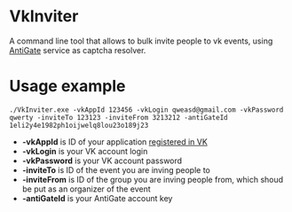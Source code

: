 # VkInviter
A command line tool that allows to bulk invite people to vk events, using [AntiGate](https://anti-captcha.com/) service as captcha resolver.

# Usage example
```
./VkInviter.exe -vkAppId 123456 -vkLogin qweasd@gmail.com -vkPassword qwerty -inviteTo 123123 -inviteFrom 3213212 -antiGateId 1eli2y4e1982ph1oijwelq8lou23o189j23
```
* **-vkAppId** is ID of your application [registered in VK](https://vk.com/apps?act=manage)
* **-vkLogin** is your VK account login
* **-vkPassword** is your VK account password
* **-inviteTo** is ID of the event you are inving people to 
* **-inviteFrom** is ID of the group you are inving people from, which shoud be put as an organizer of the event
* **-antiGateId** is your AntiGate account key 
